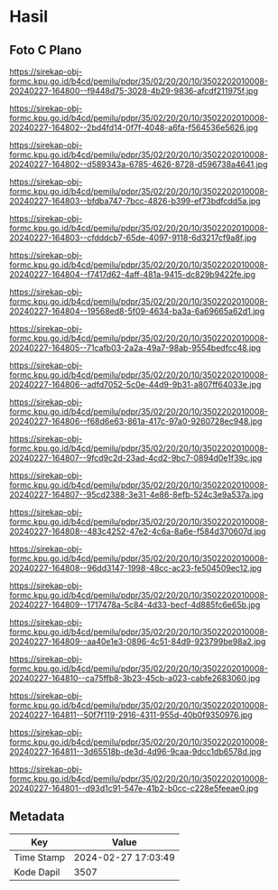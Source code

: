 # Hasil

## Foto C Plano

https://sirekap-obj-formc.kpu.go.id/b4cd/pemilu/pdpr/35/02/20/20/10/3502202010008-20240227-164800--f9448d75-3028-4b29-9836-afcdf211975f.jpg

https://sirekap-obj-formc.kpu.go.id/b4cd/pemilu/pdpr/35/02/20/20/10/3502202010008-20240227-164802--2bd4fd14-0f7f-4048-a6fa-f564536e5626.jpg

https://sirekap-obj-formc.kpu.go.id/b4cd/pemilu/pdpr/35/02/20/20/10/3502202010008-20240227-164802--d589343a-6785-4626-8728-d596738a4641.jpg

https://sirekap-obj-formc.kpu.go.id/b4cd/pemilu/pdpr/35/02/20/20/10/3502202010008-20240227-164803--bfdba747-7bcc-4826-b399-ef73bdfcdd5a.jpg

https://sirekap-obj-formc.kpu.go.id/b4cd/pemilu/pdpr/35/02/20/20/10/3502202010008-20240227-164803--cfdddcb7-65de-4097-9118-6d3217cf9a8f.jpg

https://sirekap-obj-formc.kpu.go.id/b4cd/pemilu/pdpr/35/02/20/20/10/3502202010008-20240227-164804--f7417d62-4aff-481a-9415-dc829b9422fe.jpg

https://sirekap-obj-formc.kpu.go.id/b4cd/pemilu/pdpr/35/02/20/20/10/3502202010008-20240227-164804--19568ed8-5f09-4634-ba3a-6a69665a62d1.jpg

https://sirekap-obj-formc.kpu.go.id/b4cd/pemilu/pdpr/35/02/20/20/10/3502202010008-20240227-164805--71cafb03-2a2a-49a7-98ab-9554bedfcc48.jpg

https://sirekap-obj-formc.kpu.go.id/b4cd/pemilu/pdpr/35/02/20/20/10/3502202010008-20240227-164806--adfd7052-5c0e-44d9-9b31-a807ff64033e.jpg

https://sirekap-obj-formc.kpu.go.id/b4cd/pemilu/pdpr/35/02/20/20/10/3502202010008-20240227-164806--f68d6e63-861a-417c-97a0-9260728ec948.jpg

https://sirekap-obj-formc.kpu.go.id/b4cd/pemilu/pdpr/35/02/20/20/10/3502202010008-20240227-164807--9fcd9c2d-23ad-4cd2-9bc7-0894d0e1f39c.jpg

https://sirekap-obj-formc.kpu.go.id/b4cd/pemilu/pdpr/35/02/20/20/10/3502202010008-20240227-164807--95cd2388-3e31-4e86-8efb-524c3e9a537a.jpg

https://sirekap-obj-formc.kpu.go.id/b4cd/pemilu/pdpr/35/02/20/20/10/3502202010008-20240227-164808--483c4252-47e2-4c6a-8a6e-f584d370607d.jpg

https://sirekap-obj-formc.kpu.go.id/b4cd/pemilu/pdpr/35/02/20/20/10/3502202010008-20240227-164808--96dd3147-1998-48cc-ac23-fe504509ec12.jpg

https://sirekap-obj-formc.kpu.go.id/b4cd/pemilu/pdpr/35/02/20/20/10/3502202010008-20240227-164809--1717478a-5c84-4d33-becf-4d885fc6e65b.jpg

https://sirekap-obj-formc.kpu.go.id/b4cd/pemilu/pdpr/35/02/20/20/10/3502202010008-20240227-164809--aa40e1e3-0896-4c51-84d9-923799be98a2.jpg

https://sirekap-obj-formc.kpu.go.id/b4cd/pemilu/pdpr/35/02/20/20/10/3502202010008-20240227-164810--ca75ffb8-3b23-45cb-a023-cabfe2683060.jpg

https://sirekap-obj-formc.kpu.go.id/b4cd/pemilu/pdpr/35/02/20/20/10/3502202010008-20240227-164811--50f7f119-2916-4311-955d-40b0f9350976.jpg

https://sirekap-obj-formc.kpu.go.id/b4cd/pemilu/pdpr/35/02/20/20/10/3502202010008-20240227-164811--3d65518b-de3d-4d96-9caa-9dcc1db6578d.jpg

https://sirekap-obj-formc.kpu.go.id/b4cd/pemilu/pdpr/35/02/20/20/10/3502202010008-20240227-164801--d93d1c91-547e-41b2-b0cc-c228e5feeae0.jpg


## Metadata

| Key        | Value               |
| ---------- | ------------------- |
| Time Stamp | 2024-02-27 17:03:49 |
| Kode Dapil | 3507                |



